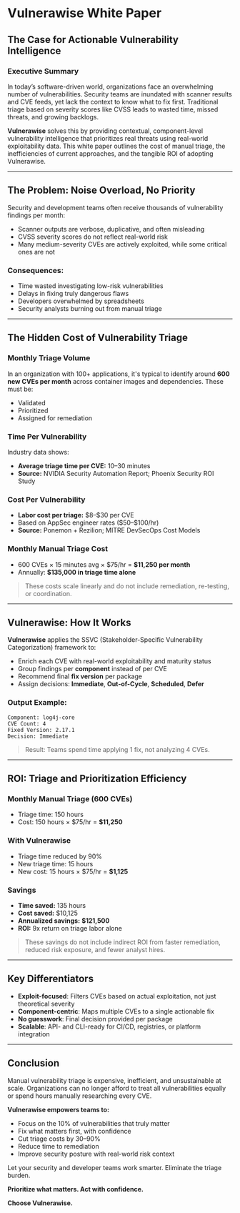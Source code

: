 # Vulnerawise White Paper

## The Case for Actionable Vulnerability Intelligence

### Executive Summary

In today’s software-driven world, organizations face an overwhelming number of vulnerabilities. Security teams are inundated with scanner results and CVE feeds, yet lack the context to know what to fix first. Traditional triage based on severity scores like CVSS leads to wasted time, missed threats, and growing backlogs.

**Vulnerawise** solves this by providing contextual, component-level vulnerability intelligence that prioritizes real threats using real-world exploitability data. This white paper outlines the cost of manual triage, the inefficiencies of current approaches, and the tangible ROI of adopting Vulnerawise.

---

## The Problem: Noise Overload, No Priority

Security and development teams often receive thousands of vulnerability findings per month:

* Scanner outputs are verbose, duplicative, and often misleading
* CVSS severity scores do not reflect real-world risk
* Many medium-severity CVEs are actively exploited, while some critical ones are not

### Consequences:

* Time wasted investigating low-risk vulnerabilities
* Delays in fixing truly dangerous flaws
* Developers overwhelmed by spreadsheets
* Security analysts burning out from manual triage

---

## The Hidden Cost of Vulnerability Triage

### Monthly Triage Volume

In an organization with 100+ applications, it's typical to identify around **600 new CVEs per month** across container images and dependencies. These must be:

* Validated
* Prioritized
* Assigned for remediation

### Time Per Vulnerability

Industry data shows:

* **Average triage time per CVE:** 10–30 minutes
* **Source:** NVIDIA Security Automation Report; Phoenix Security ROI Study

### Cost Per Vulnerability

* **Labor cost per triage:** \$8–\$30 per CVE
* Based on AppSec engineer rates (\$50–\$100/hr)
* **Source:** Ponemon + Rezilion; MITRE DevSecOps Cost Models

### Monthly Manual Triage Cost

* 600 CVEs × 15 minutes avg × \$75/hr = **\$11,250 per month**
* Annually: **\$135,000 in triage time alone**

> These costs scale linearly and do not include remediation, re-testing, or coordination.

---

## Vulnerawise: How It Works

**Vulnerawise** applies the SSVC (Stakeholder-Specific Vulnerability Categorization) framework to:

* Enrich each CVE with real-world exploitability and maturity status
* Group findings per **component** instead of per CVE
* Recommend final **fix version** per package
* Assign decisions: **Immediate**, **Out-of-Cycle**, **Scheduled**, **Defer**

### Output Example:

```
Component: log4j-core
CVE Count: 4
Fixed Version: 2.17.1
Decision: Immediate
```

> Result: Teams spend time applying 1 fix, not analyzing 4 CVEs.

---

## ROI: Triage and Prioritization Efficiency

### Monthly Manual Triage (600 CVEs)

* Triage time: 150 hours
* Cost: 150 hours × \$75/hr = **\$11,250**

### With Vulnerawise

* Triage time reduced by 90%
* New triage time: 15 hours
* New cost: 15 hours × \$75/hr = **\$1,125**

### Savings

* **Time saved:** 135 hours
* **Cost saved:** \$10,125
* **Annualized savings:** **\$121,500**
* **ROI:** 9x return on triage labor alone

> These savings do not include indirect ROI from faster remediation, reduced risk exposure, and fewer analyst hires.

---

## Key Differentiators

* **Exploit-focused**: Filters CVEs based on actual exploitation, not just theoretical severity
* **Component-centric**: Maps multiple CVEs to a single actionable fix
* **No guesswork**: Final decision provided per package
* **Scalable**: API- and CLI-ready for CI/CD, registries, or platform integration

---

## Conclusion

Manual vulnerability triage is expensive, inefficient, and unsustainable at scale. Organizations can no longer afford to treat all vulnerabilities equally or spend hours manually researching every CVE.

**Vulnerawise empowers teams to:**

* Focus on the 10% of vulnerabilities that truly matter
* Fix what matters first, with confidence
* Cut triage costs by 30–90%
* Reduce time to remediation
* Improve security posture with real-world risk context

Let your security and developer teams work smarter. Eliminate the triage burden.

**Prioritize what matters. Act with confidence.**

**Choose Vulnerawise.**
